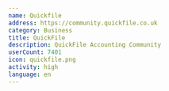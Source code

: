 ```yaml
---
name: Quickfile
address: https://community.quickfile.co.uk
category: Business
title: QuickFile
description: QuickFile Accounting Community
userCount: 7401
icon: quickfile.png
activity: high
language: en
---
```

